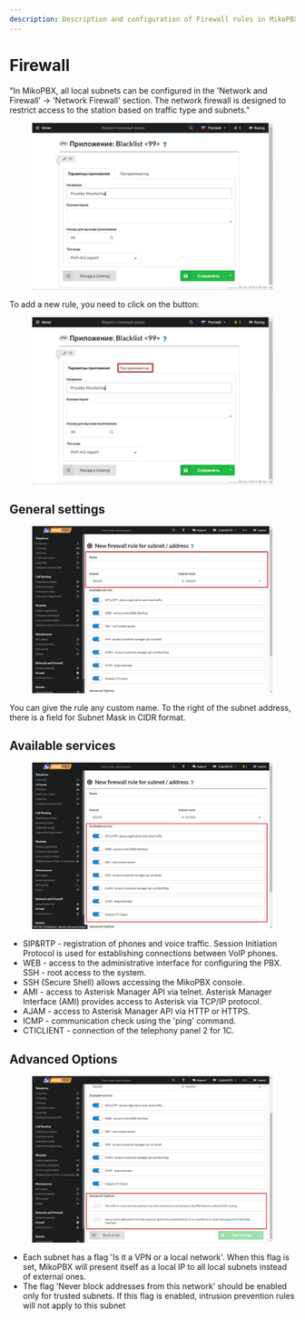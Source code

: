 ```yaml
---
description: Description and configuration of Firewall rules in MikoPBX
---
```


# Firewall

"In MikoPBX, all local subnets can be configured in the 'Network and Firewall' → 'Network Firewall' section. The network firewall is designed to restrict access to the station based on traffic type and subnets."

<figure><img src="../../.gitbook/assets/new1 (4).png" alt=""><figcaption></figcaption></figure>

To add a new rule, you need to click on the button:

<figure><img src="../../.gitbook/assets/new2 (2).png" alt=""><figcaption></figcaption></figure>

## General settings

<figure><img src="../../.gitbook/assets/new3 (1).png" alt=""><figcaption></figcaption></figure>

You can give the rule any custom name. To the right of the subnet address, there is a field for Subnet Mask in CIDR format.&#x20;

## Available services

<figure><img src="../../.gitbook/assets/new4.png" alt=""><figcaption></figcaption></figure>

* SIP\&RTP - registration of phones and voice traffic. Session Initiation Protocol is used for establishing connections between VoIP phones.
* &#x20;WEB - access to the administrative interface for configuring the PBX. SSH - root access to the system.&#x20;
* SSH (Secure Shell) allows accessing the MikoPBX console.
* &#x20;AMI - access to Asterisk Manager API via telnet. Asterisk Manager Interface (AMI) provides access to Asterisk via TCP/IP protocol.&#x20;
* AJAM - access to Asterisk Manager API via HTTP or HTTPS.
* &#x20;ICMP - communication check using the 'ping' command.&#x20;
* CTICLIENT - connection of the telephony panel 2 for 1C.

## Advanced Options

<figure><img src="../../.gitbook/assets/new5.png" alt=""><figcaption></figcaption></figure>

* Each subnet has a flag 'Is it a VPN or a local network'. When this flag is set, MikoPBX will present itself as a local IP to all local subnets instead of external ones.&#x20;
* The flag 'Never block addresses from this network' should be enabled only for trusted subnets. If this flag is enabled, intrusion prevention rules will not apply to this subnet
